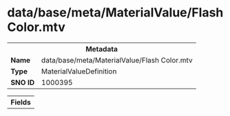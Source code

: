 <h1>data/base/meta/MaterialValue/Flash Color.mtv</h1><table><tr><th colspan="100%">Metadata</th></tr><tr><td><b>Name</b></td><td>data/base/meta/MaterialValue/Flash Color.mtv</td></tr><tr><td><b>Type</b></td><td>MaterialValueDefinition</td></tr><tr><td><b>SNO ID</b></td><td>1000395</td></tr></table>

<table><tr><th colspan="100%">Fields</th></tr></table>

